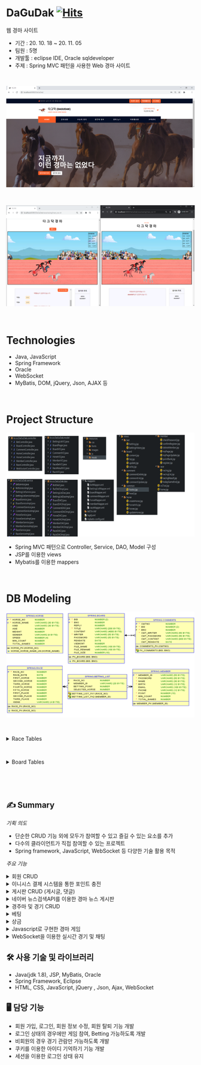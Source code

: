 # DaGuDak [![Hits](https://hits.seeyoufarm.com/api/count/incr/badge.svg?url=https%3A%2F%2Fgithub.com%2Fgjbae1212%2Fhit-counter&count_bg=%23858FB2&title_bg=%238D8585&icon=badoo.svg&icon_color=%23E7E7E7&title=hits&edge_flat=false)](https://hits.seeyoufarm.com)


웹 경마 사이트
- 기간 : 20. 10. 18 ~ 20. 11. 05
- 팀원 : 5명
- 개발툴 : eclipse IDE, Oracle sqldeveloper
- 주제 : Spring MVC 패턴을 사용한 Web 경마 사이트

&nbsp;&nbsp;&nbsp;

![image](mainImage.png)

&nbsp;&nbsp;&nbsp;

![image](racingImage.png)

&nbsp;&nbsp;&nbsp;

# Technologies
 - Java, JavaScript
 - Spring Framework
 - Oracle
 - WebSocket
 - MyBatis, DOM, jQuery, Json, AJAX 등

&nbsp;&nbsp;&nbsp;

# Project Structure
![image](structure.png)
- Spring MVC 패턴으로 Controller, Service, DAO, Model 구성
- JSP를 이용한 views
- Mybatis를 이용한 mappers

&nbsp;&nbsp;&nbsp;

# DB Modeling
![image](ERD.png)

&nbsp;&nbsp;&nbsp;

<details markdown = "1">
<summary>Race Tables</summary>

#### HORSE
 - 경주마의 정보를 저장합니다.
  
#### RACE
 - 경기 일정과 출전하는 경주마의 정보를 저장합니다.
 
#### MEMBER
 - 회원 정보를 저장합니다.
 
#### BETTING_LIST
 - 회원들이 경기에 베팅한 정보를 저장합니다.
   
</details>

&nbsp;&nbsp;&nbsp;

<details markdown = "1">
<summary>Board Tables</summary>

#### BOARD
 - 게시판 게시글 정보를 저장합니다.

#### COMMENTS
 - 게시글에 달린 댓글 정보를 저장합니다.
</details>


&nbsp;&nbsp;&nbsp;

&nbsp;&nbsp;&nbsp;
## ✍️ ****Summary****

*기획 의도*
  - 단순한 CRUD 기능 외에 모두가 참여할 수 있고 즐길 수 있는 요소를 추가<br>
  - 다수의 클라이언트가 직접 참여할 수 있는 프로젝트<br>
  - Spring framework, JavaScript, WebSocket 등 다양한 기술 활용 목적<br>
    
*주요 기능*
<details markdown = "1">
<summary>회원 CRUD</summary>

![image](pptImages/1member.JPG)
 
</details>

<details markdown = "1">
<summary>이니시스 결제 시스템을 통한 포인트 충전</summary>

![image](pptImages/2point.JPG)
 
</details>

<details markdown = "1">
<summary>게시판 CRUD (게시글, 댓글)</summary>

![image](pptImages/3board.JPG)
 
</details>

<details markdown = "1">
<summary>네이버 뉴스검색API를 이용한 경마 뉴스 게시판</summary>

![image](pptImages/4boardAPI.JPG)
 
</details>

<details markdown = "1">
<summary>경주마 및 경기 CRUD</summary>

![image](pptImages/5horse.JPG)
 
</details>

<details markdown = "1">
<summary>베팅</summary>

![image](pptImages/6betting.JPG)
 
</details>

<details markdown = "1">
<summary>상금</summary>

![image](pptImages/7reward.JPG)
 
</details>

<details markdown = "1">
<summary>Javascript로 구현한 경마 게임</summary>

![image](pptImages/8racing.JPG)
 
</details>

<details markdown = "1">
<summary>WebSocket을 이용한 실시간 경기 및 채팅</summary>

![image](pptImages/9chatting.JPG)
 
</details>


## 🛠 사용 기술 및 라이브러리

- Java(jdk 1.8), JSP, MyBatis, Oracle
- Spring Framework, Eclipse
- HTML, CSS, JavaScript, jQuery , Json, Ajax, WebSocket

## 🖥 담당 기능

- 회원 가입, 로그인, 회원 정보 수정, 회원 탈퇴 기능 개발
- 로그인 상태의 경우에만 게임 참여, Betting 가능하도록 개발
- 비회원의 경우 경기 관람만 가능하도록 개발
- 쿠키를 이용한 아이디 기억하기 기능 개발
- 세션을 이용한 로그인 상태 유지
